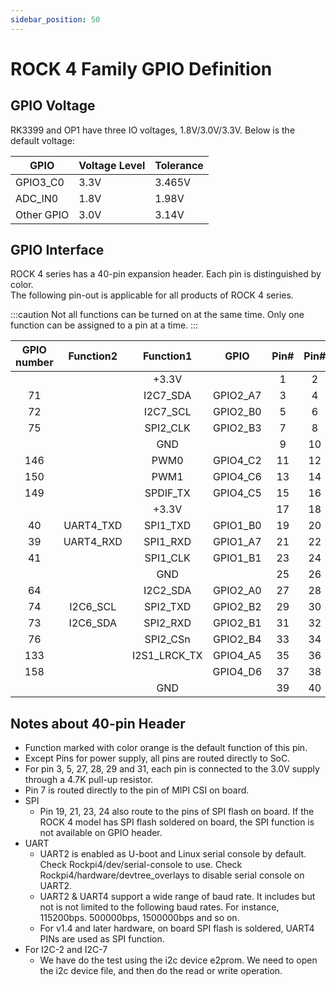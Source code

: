 ```yaml
---
sidebar_position: 50
---
```


# ROCK 4 Family GPIO Definition

## GPIO Voltage

RK3399 and OP1 have three IO voltages, 1.8V/3.0V/3.3V. Below is the default voltage:

| GPIO       | Voltage Level | Tolerance |
| ---------- | ------------- | --------- |
| GPIO3_C0   | 3.3V          | 3.465V    |
| ADC_IN0    | 1.8V          | 1.98V     |
| Other GPIO | 3.0V          | 3.14V     |

## GPIO Interface

ROCK 4 series has a 40-pin expansion header. Each pin is distinguished by color.  
The following pin-out is applicable for all products of ROCK 4 series.

<div className='gpio_style'>

:::caution
Not all functions can be turned on at the same time. Only one function can be assigned to a pin at a time.
:::

| GPIO number | Function2 |               Function1                |   GPIO   |               Pin#               |              Pin#               |   GPIO   |                Function1                | Function2  | GPIO number |
| :---------: | :-------: | :------------------------------------: | :------: | :------------------------------: | :-----------------------------: | :------: | :-------------------------------------: | :--------: | :---------: |
|             |           |                 +3.3V                  |          | <div className='yellow'>1</div>  |  <div className='red'>2</div>   |          |                  +5.0V                  |            |             |
|     71      |           |                I2C7_SDA                | GPIO2_A7 |  <div className='green'>3</div>  |  <div className='red'>4</div>   |          |                  +5.0V                  |            |             |
|     72      |           |                I2C7_SCL                | GPIO2_B0 |  <div className='green'>5</div>  | <div className='black'>6</div>  |          |                   GND                   |            |             |
|     75      |           |                SPI2_CLK                | GPIO2_B3 |  <div className='green'>7</div>  | <div className='green'>8</div>  | GPIO4_C4 | <div className='orange'>UART2_TXD</div> |            |     148     |
|             |           |                  GND                   |          |  <div className='black'>9</div>  | <div className='green'>10</div> | GPIO4_C3 | <div className='orange'>UART2_RXD</div> |            |     147     |
|     146     |           |                  PWM0                  | GPIO4_C2 | <div className='green'>11</div>  | <div className='green'>12</div> | GPIO4_A3 |                I2S1_SCLK                |            |     131     |
|     150     |           |                  PWM1                  | GPIO4_C6 | <div className='green'>13</div>  | <div className='black'>14</div> |          |                   GND                   |            |             |
|     149     |           |                SPDIF_TX                | GPIO4_C5 | <div className='green'>15</div>  | <div className='green'>16</div> | GPIO4_D2 |                                         |            |     154     |
|             |           |                 +3.3V                  |          | <div className='yellow'>17</div> | <div className='green'>18</div> | GPIO4_D4 |                                         |            |     156     |
|     40      | UART4_TXD | <div className='orange'>SPI1_TXD</div> | GPIO1_B0 | <div className='green'>19</div>  | <div className='black'>20</div> |          |                   GND                   |            |             |
|     39      | UART4_RXD | <div className='orange'>SPI1_RXD</div> | GPIO1_A7 | <div className='green'>21</div>  | <div className='green'>22</div> | GPIO4_D5 |                                         |            |     157     |
|     41      |           | <div className='orange'>SPI1_CLK</div> | GPIO1_B1 | <div className='green'>23</div>  | <div className='green'>24</div> | GPIO1_B2 | <div className='orange'>SPI1_CSn</div>  |            |     42      |
|             |           |                  GND                   |          | <div className='black'>25</div>  | <div className='green'>26</div> |          |                 ADC_IN0                 |            |             |
|     64      |           |                I2C2_SDA                | GPIO2_A0 |  <div className='blue'>27</div>  | <div className='blue'>28</div>  | GPIO2_A1 |                I2C2_CLK                 |            |     65      |
|     74      | I2C6_SCL  |                SPI2_TXD                | GPIO2_B2 | <div className='green'>29</div>  | <div className='black'>30</div> |          |                   GND                   |            |             |
|     73      | I2C6_SDA  |                SPI2_RXD                | GPIO2_B1 | <div className='green'>31</div>  | <div className='green'>32</div> | GPIO3_C0 |                SPDIF_TX                 | UART3_CTSn |     112     |
|     76      |           |                SPI2_CSn                | GPIO2_B4 | <div className='green'>33</div>  | <div className='black'>34</div> |          |                   GND                   |            |             |
|     133     |           |              I2S1_LRCK_TX              | GPIO4_A5 | <div className='green'>35</div>  | <div className='green'>36</div> | GPIO4_A4 |              I2S1_LRCK_RX               |            |     132     |
|     158     |           |                                        | GPIO4_D6 | <div className='green'>37</div>  | <div className='green'>38</div> | GPIO4_A6 |                I2S1_SDI                 |            |     134     |
|             |           |                  GND                   |          | <div className='black'>39</div>  | <div className='green'>40</div> | GPIO4_A7 |                I2S1_SDO                 |            |     135     |

</div>

## Notes about 40-pin Header

- Function marked with color orange is the default function of this pin.
- Except Pins for power supply, all pins are routed directly to SoC.
- For pin 3, 5, 27, 28, 29 and 31, each pin is connected to the 3.0V supply through a 4.7K pull-up resistor.
- Pin 7 is routed directly to the pin of MIPI CSI on board.
- SPI
  - Pin 19, 21, 23, 24 also route to the pins of SPI flash on board. If the ROCK 4 model has SPI flash soldered on board, the SPI function is not available on GPIO header.
- UART
  - UART2 is enabled as U-boot and Linux serial console by default. Check Rockpi4/dev/serial-console to use. Check Rockpi4/hardware/devtree_overlays to disable serial console on UART2.
  - UART2 & UART4 support a wide range of baud rate. It includes but not is not limited to the following baud rates. For instance, 115200bps. 500000bps, 1500000bps and so on.
  - For v1.4 and later hardware, on board SPI flash is soldered, UART4 PINs are used as SPI function.
- For I2C-2 and I2C-7
  - We have do the test using the i2c device e2prom. We need to open the i2c device file, and then do the read or write operation.

